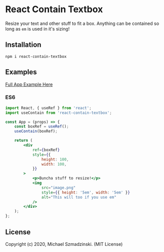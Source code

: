 # React Contain Textbox

Resize your text and other stuff to fit a box.
Anything can be contained so long as `em` is used in it's sizing!

## Installation

`npm i react-contain-textbox`

## Examples

[Full App Example Here](https://github.com/smujmaiku/react-contain-textbox/tree/master/example)

### ES6

```jsx
import React, { useRef } from 'react';
import useContain from 'react-contain-textbox';

const App = (props) => {
	const boxRef = useRef();
	useContain(boxRef);

	return (
		<div
			ref={boxRef}
			style={{
				height: 100,
				width: 100,
			}}
		>
			<p>Buncha stuff to resize!</p>
			<img
				src="image.png"
				style={{ height: '5em', width: '5em' }}
				alt="This will too if you use em"
			/>
		</div>
	);
};
```

## License

Copyright (c) 2020, Michael Szmadzinski. (MIT License)
